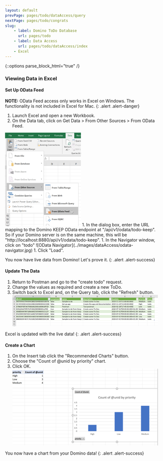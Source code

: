 ```yaml
---
layout: default
prevPage: pages/todo/dataAccess/query
nextPage: pages/todo/congrats
slug:
    - label: Domino ToDo Database
      url: pages/todo
    - label: Data Access
      url: pages/todo/dataAccess/index
    - Excel
---
```


{::options parse_block_html="true" /}

### Viewing Data in Excel

#### Set Up OData Feed

**NOTE:** OData Feed access only works in Excel on Windows. The functionality is not included in Excel for Mac.
{: .alert .alert-danger}

1. Launch Excel and open a new Workbook.
1. On the Data tab, click on Get Data > From Other Sources > From OData Feed.
<img src="../images/dataAccess/odata.jpg" alt="OData Feed" width="250px"/>
1. In the dialog box, enter the URL mapping to the Domino KEEP OData endpoint at "/api/v1/odata/todo-keep". So if your Domino server is on the same machine, this will be "http://localhost:8880/api/v1/odata/todo-keep".
1. In the Navigator window, click on "todo"
![OData Navigator](../images/dataAccess/odata-navigator.jpg)
1. Click "Load".

You now have live data from Domino! Let's prove it.
{: .alert .alert-success}

#### Update The Data

1. Return to Postman and go to the "create todo" request.
1. Change the values as required and create a new ToDo.
1. Switch back to Excel and, on the Query tab, click the "Refresh" button.
![OData Data](../images/dataAccess/odata-data.jpg)

Excel is updated with the live data!
{: .alert .alert-success}

#### Create a Chart

1. On the Insert tab click the "Recommended Charts" button.
1. Choose the "Count of @unid by priority" chart.
1. Click OK.
![OData Chart](../images/dataAccess/odata-chart.jpg)

You now have a chart from your Domino data!
{: .alert .alert-success}